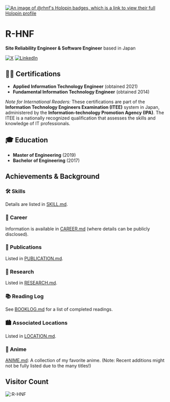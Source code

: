 [![An image of @rhnf's Holopin badges, which is a link to view their full Holopin profile](https://holopin.me/rhnf)](https://holopin.io/@rhnf)

# R-HNF

**Site Reliability Engineer & Software Engineer** based in Japan

[![X](https://img.shields.io/badge/X-%23000000.svg?logo=X&logoColor=white)](https://x.com/fussa_rwxrwxrwx) [![LinkedIn](https://custom-icon-badges.demolab.com/badge/LinkedIn-0A66C2?logo=linkedin-white&logoColor=fff)](https://www.linkedin.com/in/R-HNF/)



## 🧑‍💻 Certifications
* **Applied Information Technology Engineer** (obtained 2021)
* **Fundamental Information Technology Engineer** (obtained 2014)

*Note for International Readers:*
These certifications are part of the **Information Technology Engineers Examination (ITEE)** system in Japan, administered by the **Information-technology Promotion Agency (IPA)**. The ITEE is a nationally recognized qualification that assesses the skills and knowledge of IT professionals.



## 🎓 Education
* **Master of Engineering** (2019)
* **Bachelor of Engineering** (2017)

## Achievements & Background

### 🛠️ Skills
Details are listed in [SKILL.md](SKILL.md).

### 🚀 Career
Information is available in [CAREER.md](CAREER.md) (where details can be publicly disclosed).

### 📖 Publications
Listed in [PUBLICATION.md](PUBLICATION.md).

### 🔬 Research
Listed in [RESEARCH.md](RESEARCH.md).

### 📚 Reading Log
See [BOOKLOG.md](BOOKLOG.md) for a list of completed readings.

### 🏙️ Associated Locations
Listed in [LOCATION.md](LOCATION.md).

### 🥳 Anime
[ANIME.md](ANIME.md): A collection of my favorite anime. (Note: Recent additions might not be fully listed due to the many titles!)



## Visitor Count
<img src="https://count.getloli.com/get/@:R-HNF?theme=rule34" alt=":R-HNF" />
